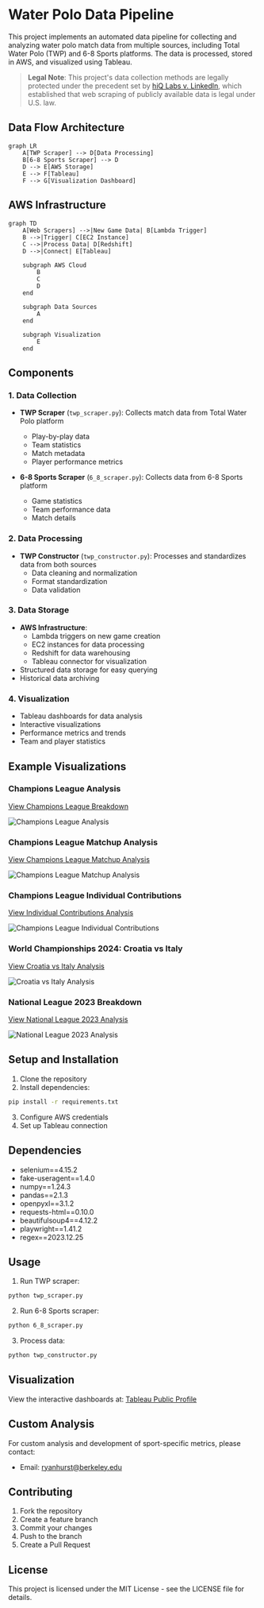 # Water Polo Data Pipeline

This project implements an automated data pipeline for collecting and analyzing water polo match data from multiple sources, including Total Water Polo (TWP) and 6-8 Sports platforms. The data is processed, stored in AWS, and visualized using Tableau.

> **Legal Note**: This project's data collection methods are legally protected under the precedent set by [hiQ Labs v. LinkedIn](https://en.wikipedia.org/wiki/HiQ_Labs_v._LinkedIn), which established that web scraping of publicly available data is legal under U.S. law.

## Data Flow Architecture

```mermaid
graph LR
    A[TWP Scraper] --> D[Data Processing]
    B[6-8 Sports Scraper] --> D
    D --> E[AWS Storage]
    E --> F[Tableau]
    F --> G[Visualization Dashboard]
```

## AWS Infrastructure

```mermaid
graph TD
    A[Web Scrapers] -->|New Game Data| B[Lambda Trigger]
    B -->|Trigger| C[EC2 Instance]
    C -->|Process Data| D[Redshift]
    D -->|Connect| E[Tableau]
    
    subgraph AWS Cloud
        B
        C
        D
    end
    
    subgraph Data Sources
        A
    end
    
    subgraph Visualization
        E
    end
```

## Components

### 1. Data Collection
- **TWP Scraper** (`twp_scraper.py`): Collects match data from Total Water Polo platform
  - Play-by-play data
  - Team statistics
  - Match metadata
  - Player performance metrics

- **6-8 Sports Scraper** (`6_8_scraper.py`): Collects data from 6-8 Sports platform
  - Game statistics
  - Team performance data
  - Match details

### 2. Data Processing
- **TWP Constructor** (`twp_constructor.py`): Processes and standardizes data from both sources
  - Data cleaning and normalization
  - Format standardization
  - Data validation

### 3. Data Storage
- **AWS Infrastructure**:
  - Lambda triggers on new game creation
  - EC2 instances for data processing
  - Redshift for data warehousing
  - Tableau connector for visualization
- Structured data storage for easy querying
- Historical data archiving

### 4. Visualization
- Tableau dashboards for data analysis
- Interactive visualizations
- Performance metrics and trends
- Team and player statistics

## Example Visualizations

### Champions League Analysis
[View Champions League Breakdown](https://public.tableau.com/app/profile/ryan.hurst/viz/ChampionsLeagueBreakdown2/OLYRECChampionsLeague)

![Champions League Analysis](images/OLY%20REC%20Champions%20League%20(1).png)

### Champions League Matchup Analysis
[View Champions League Matchup Analysis](https://public.tableau.com/app/profile/ryan.hurst/viz/MatchupAnalysisChampionsLeague/OLYRECChampionsLeague)

![Champions League Matchup Analysis](images/OLY%20REC%20Champions%20League%20(2).png)

### Champions League Individual Contributions
[View Individual Contributions Analysis](https://public.tableau.com/app/profile/ryan.hurst/viz/MatchupAnalysisChampionsLeague/OLYRECChampionsLeague)

![Champions League Individual Contributions](images/Player%20Analysis%20(Champions%20League).png)

### World Championships 2024: Croatia vs Italy
[View Croatia vs Italy Analysis](https://public.tableau.com/app/profile/ryan.hurst/viz/CroatiaVSItalyWorldChampionships2024/OLYRECChampionsLeague)

![Croatia vs Italy Analysis](images/OLY%20REC%20Champions%20League%20(3).png)

### National League 2023 Breakdown
[View National League 2023 Analysis](https://public.tableau.com/app/profile/ryan.hurst/viz/CroatiaVSItalyWorldChampionships2024/OLYRECChampionsLeague)

![National League 2023 Analysis](images/Channel%20Cats%20University_%20NL%202023.png)

## Setup and Installation

1. Clone the repository
2. Install dependencies:
```bash
pip install -r requirements.txt
```

3. Configure AWS credentials
4. Set up Tableau connection

## Dependencies

- selenium==4.15.2
- fake-useragent==1.4.0
- numpy==1.24.3
- pandas==2.1.3
- openpyxl==3.1.2
- requests-html==0.10.0
- beautifulsoup4==4.12.2
- playwright==1.41.2
- regex==2023.12.25

## Usage

1. Run TWP scraper:
```bash
python twp_scraper.py
```

2. Run 6-8 Sports scraper:
```bash
python 6_8_scraper.py
```

3. Process data:
```bash
python twp_constructor.py
```

## Visualization

View the interactive dashboards at: [Tableau Public Profile](https://public.tableau.com/app/profile/ryan.hurst/vizzes)

## Custom Analysis

For custom analysis and development of sport-specific metrics, please contact:
- Email: ryanhurst@berkeley.edu

## Contributing

1. Fork the repository
2. Create a feature branch
3. Commit your changes
4. Push to the branch
5. Create a Pull Request

## License

This project is licensed under the MIT License - see the LICENSE file for details.